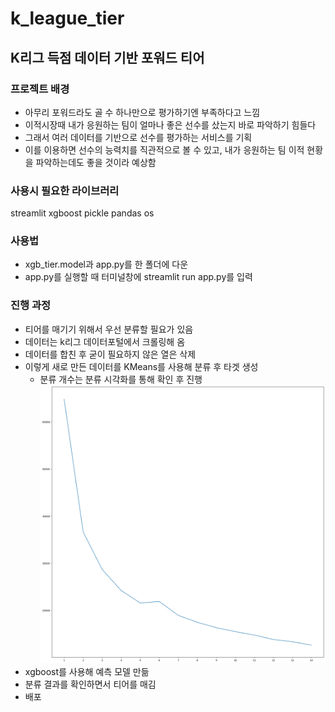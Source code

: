 # k_league_tier
## K리그 득점 데이터 기반 포워드 티어

### 프로젝트 배경
- 아무리 포워드라도 골 수 하나만으로 평가하기엔 부족하다고 느낌
- 이적시장때 내가 응원하는 팀이 얼마나 좋은 선수를 샀는지 바로 파악하기 힘들다
- 그래서 여러 데이터를 기반으로 선수를 평가하는 서비스를 기획
- 이를 이용하면 선수의 능력치를 직관적으로 볼 수 있고, 내가 응원하는 팀 이적 현황을 파악하는데도 좋을 것이라 예상함

### 사용시 필요한 라이브러리
streamlit
xgboost
pickle
pandas
os

### 사용법
- xgb_tier.model과 app.py를 한 폴더에 다운
- app.py를 실행할 때 터미널창에 streamlit run app.py를 입력

### 진행 과정
- 티어를 매기기 위해서 우선 분류할 필요가 있음
- 데이터는 k리그 데이터포털에서 크롤링해 옴
- 데이터를 합친 후 굳이 필요하지 않은 열은 삭제
- 이렇게 새로 만든 데이터를 KMeans를 사용해 분류 후 타겟 생성
  - 분류 개수는 분류 시각화를 통해 확인 후 진행
  ![그래프](./output.png "output.png")
- xgboost를 사용해 예측 모델 만듦
- 분류 결과를 확인하면서 티어를 매김
- 배포